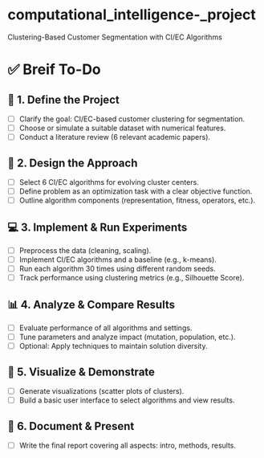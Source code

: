 # computational_intelligence-_project
Clustering-Based Customer Segmentation with CI/EC Algorithms

# ✅ Breif To-Do

## 📌 1. Define the Project
- [ ] Clarify the goal: CI/EC-based customer clustering for segmentation.
- [ ] Choose or simulate a suitable dataset with numerical features.
- [ ] Conduct a literature review (6 relevant academic papers).

## 🧠 2. Design the Approach
- [ ] Select 6 CI/EC algorithms for evolving cluster centers.
- [ ] Define problem as an optimization task with a clear objective function.
- [ ] Outline algorithm components (representation, fitness, operators, etc.).

## 💻 3. Implement & Run Experiments
- [ ] Preprocess the data (cleaning, scaling).
- [ ] Implement CI/EC algorithms and a baseline (e.g., k-means).
- [ ] Run each algorithm 30 times using different random seeds.
- [ ] Track performance using clustering metrics (e.g., Silhouette Score).

## 📊 4. Analyze & Compare Results
- [ ] Evaluate performance of all algorithms and settings.
- [ ] Tune parameters and analyze impact (mutation, population, etc.).
- [ ] Optional: Apply techniques to maintain solution diversity.

## 🎨 5. Visualize & Demonstrate
- [ ] Generate visualizations (scatter plots of clusters).
- [ ] Build a basic user interface to select algorithms and view results.

## 📑 6. Document & Present
- [ ] Write the final report covering all aspects: intro, methods, results.

